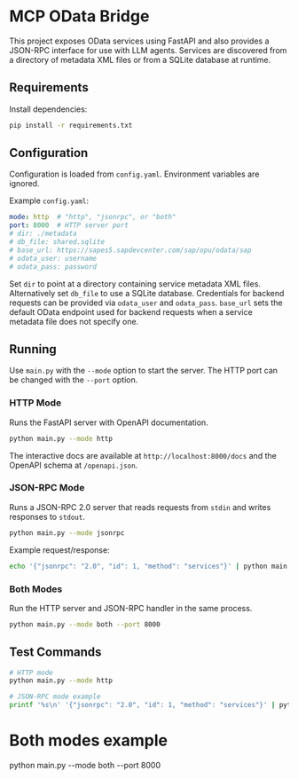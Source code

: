 # MCP OData Bridge

This project exposes OData services using FastAPI and also provides a JSON-RPC interface for use with LLM agents. Services are discovered from a directory of metadata XML files or from a SQLite database at runtime.

## Requirements

Install dependencies:

```bash
pip install -r requirements.txt
```

## Configuration

Configuration is loaded from `config.yaml`. Environment variables are ignored.

Example `config.yaml`:

```yaml
mode: http  # "http", "jsonrpc", or "both"
port: 8000  # HTTP server port
# dir: ./metadata
# db_file: shared.sqlite
# base_url: https://sapes5.sapdevcenter.com/sap/opu/odata/sap
# odata_user: username
# odata_pass: password
```

Set `dir` to point at a directory containing service metadata XML files. Alternatively set `db_file` to use a SQLite database. Credentials for backend requests can be provided via `odata_user` and `odata_pass`. `base_url` sets the default OData endpoint used for backend requests when a service metadata file does not specify one.

## Running

Use `main.py` with the `--mode` option to start the server. The HTTP port can
be changed with the `--port` option.

### HTTP Mode

Runs the FastAPI server with OpenAPI documentation.

```bash
python main.py --mode http
```

The interactive docs are available at `http://localhost:8000/docs` and the OpenAPI schema at `/openapi.json`.

### JSON-RPC Mode

Runs a JSON-RPC 2.0 server that reads requests from `stdin` and writes responses to `stdout`.

```bash
python main.py --mode jsonrpc
```

Example request/response:

```bash
echo '{"jsonrpc": "2.0", "id": 1, "method": "services"}' | python main.py --mode jsonrpc
```

### Both Modes

Run the HTTP server and JSON-RPC handler in the same process.

```bash
python main.py --mode both --port 8000
```

## Test Commands

```bash
# HTTP mode
python main.py --mode http

# JSON-RPC mode example
printf '%s\n' '{"jsonrpc": "2.0", "id": 1, "method": "services"}' | python main.py --mode jsonrpc
```

# Both modes example
python main.py --mode both --port 8000
```
